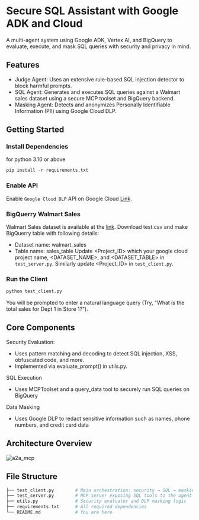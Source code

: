# Secure SQL Assistant with Google ADK and Cloud
A multi-agent system using Google ADK, Vertex AI, and BigQuery to evaluate, execute, and mask SQL queries with security and privacy in mind.

## Features
- Judge Agent: Uses an extensive rule-based SQL injection detector to block harmful prompts.
- SQL Agent: Generates and executes SQL queries against a Walmart sales dataset using a secure MCP toolset and BigQuery backend.
- Masking Agent: Detects and anonymizes Personally Identifiable Information (PII) using Google Cloud DLP.

## Getting Started
### Install Dependencies
for python 3.10 or above
```python
pip install -r requirements.txt
```
### Enable API
Enable `Google Cloud DLP` API on Google Cloud [Link](https://cloud.google.com/sensitive-data-protection/docs/reference/rest).

### BigQuerry Walmart Sales
Walmart Sales dataset is available at the [link](https://huggingface.co/datasets/large-traversaal/Walmart-sales/tree/main). Download test.csv and make BigQuerry table with following details:
- Dataset name: walmart_sales
- Table name: sales_table
  Update <Project_ID> which your google cloud project name, <DATASET_NAME>, and <DATASET_TABLE> in `test_server.py`. Similarly update <Project_ID> in `test_client.py`. 

### Run the Client
```python
python test_client.py
```
You will be prompted to enter a natural language query (Try, "What is the total sales for Dept 1 in Store 1?").

## Core Components
Security Evaluation:
- Uses pattern matching and decoding to detect SQL injection, XSS, obfuscated code, and more.
- Implemented via evaluate_prompt() in utils.py.

SQL Execution
- Uses MCPToolset and a query_data tool to securely run SQL queries on BigQuery 

Data Masking
- Uses Google DLP to redact sensitive information such as names, phone numbers, and credit card data

## Architecture Overview
![a2a_mcp](https://github.com/user-attachments/assets/9d796fdd-30fe-446c-a7b3-c6a1e83e329a)


## File Structure
```bash
├── test_client.py        # Main orchestration: security → SQL → masking
├── test_server.py        # MCP server exposing SQL tools to the agent
├── utils.py              # Security evaluator and DLP masking logic
├── requirements.txt      # All required dependencies
└── README.md             # You are here
```

